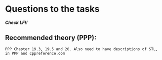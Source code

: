 # Questions to the tasks


***Check LF!!*** 

## Recommended theory (PPP):
```
PPP Chapter 19.3, 19.5 and 20. Also need to have descriptions of STL, in PPP and cppreference.com
